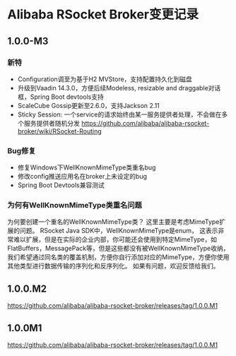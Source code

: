Alibaba RSocket Broker变更记录
==========================

## 1.0.0-M3

### 新特

* Configuration调至为基于H2 MVStore，支持配置持久化到磁盘
* 升级到Vaadin 14.3.0，方便后续Modeless, resizable and draggable对话框，Spring Boot devtools支持
* ScaleCube Gossip更新至2.6.0，支持Jackson 2.11
* Sticky Session: 一个service的请求始终由某一服务提供者处理，不会做在多个服务提供者随机分发 https://github.com/alibaba/alibaba-rsocket-broker/wiki/RSocket-Routing

### Bug修复

* 修复Windows下WellKnownMimeType类重名bug
* 修改config推送应用名在broker上未设定的bug
* Spring Boot Devtools兼容测试

### 为何有WellKnownMimeType类重名问题

为何要创建一个重名的WellKnownMimeType类？ 这里主要是考虑MimeType扩展的问题。 RSocket Java SDK中，WellKnownMimeType是enum，
这表示非常难以扩展，但是在实际的企业内部，你可能还会使用到特定MimeType，如FlatBuffers，MessagePack等，但是这些都没有被WellKnownMimeType收纳，
我们希望通过同名类的覆盖机制，方便你自行添加对应的MimeType，方便你使用其他类型进行数据传输的序列化和反序列化。 如果有问题，欢迎反馈给我们。

## 1.0.0.M2

https://github.com/alibaba/alibaba-rsocket-broker/releases/tag/1.0.0.M1

## 1.0.0M1

https://github.com/alibaba/alibaba-rsocket-broker/releases/tag/1.0.0.M1